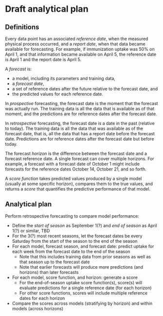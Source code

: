 # Draft analytical plan

## Definitions

Every data point has an associated _reference date_, when the measured physical process occurred, and a _report date_, when that data became available for forecasting. For example, if immunization uptake was 50% on April 1, and that information became available on April 5, the reference date is April 1 and the report date is April 5.

A _forecast_ is:

- a model, including its parameters and training data,
- a _forecast date_,
- a set of reference dates after the future relative to the forecast date, and
- the predicted values for each reference date.

In _prospective_ forecasting, the forecast date is the moment that the forecast was actually run. The training data is all the data that is available as of that moment, and the predictions are for reference dates after the forecast date.

In _retrospective_ forecasting, the forecast date is a date in the past (relative to today). The training data is all the data that was available as of the forecast date, that is, all the data that has a report date before the forecast date. Predictions are for reference dates after the forecast date but before today.

The forecast _horizon_ is the difference between the forecast date and a forecast reference date. A single forecast can cover multiple horizons. For example, a forecast with a forecast date of October 1 might include forecasts for the reference dates October 14, October 21, and so forth.

A _score function_ takes predicted values produced by a single model (usually at some specific horizon), compares them to the true values, and returns a _score_ that quantifies the predictive performance of that model.

## Analytical plan

Perform retrospective forecasting to compare model performance:

- Define the _start of season_ as September 1(?) and _end of season_ as April 1(?) or similar, TBD
- For the 3(?) most recent seasons, let the forecast dates be every Saturday from the start of the season to the end of the season
- For each model, forecast season, and forecast date: predict uptake for each week from the forecast date to the end of the season
  - Note that this includes training data from prior seasons as well as that season up to the forecast date
  - Note that earlier forecasts will produce more predictions (and horizons) than later forecasts
- For each model, score function, and horizon: generate a score
  - For the end-of-season uptake score function(s), score(s) will evaluate predictions for a single reference date (for each horizon)
  - For other score functions, scores will include multiple reference dates for each horizon
- Compare the scores across models (stratifying by horizon) and within models (across horizons)
